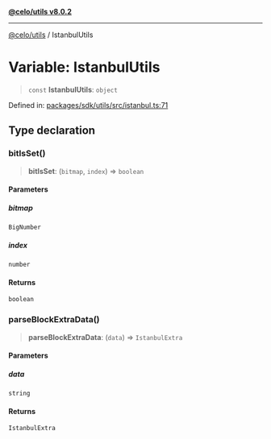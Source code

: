[**@celo/utils v8.0.2**](../README.md)

***

[@celo/utils](../README.md) / IstanbulUtils

# Variable: IstanbulUtils

> `const` **IstanbulUtils**: `object`

Defined in: [packages/sdk/utils/src/istanbul.ts:71](https://github.com/celo-org/developer-tooling/blob/master/packages/sdk/utils/src/istanbul.ts#L71)

## Type declaration

### bitIsSet()

> **bitIsSet**: (`bitmap`, `index`) => `boolean`

#### Parameters

##### bitmap

`BigNumber`

##### index

`number`

#### Returns

`boolean`

### parseBlockExtraData()

> **parseBlockExtraData**: (`data`) => `IstanbulExtra`

#### Parameters

##### data

`string`

#### Returns

`IstanbulExtra`

